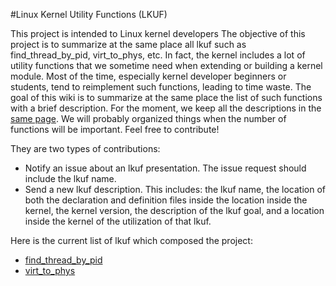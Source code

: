#Linux Kernel Utility Functions (LKUF)

This project is intended to Linux kernel developers The objective of this project is to summarize at the same place all lkuf such as find_thread_by_pid, virt_to_phys, etc.
In fact, the kernel includes a lot of utility functions that we sometime need when extending or building a kernel module.
Most of the time, especially kernel developer beginners or students, tend to reimplement such functions, leading to time waste.
The goal of this wiki is to summarize at the same place the list of such functions with a brief description.
For the moment, we keep all the descriptions in the [same page](lkuf).
We will probably organized things when the number of functions will be important.
Feel free to contribute!

They are two types of contributions:
* Notify an issue about an lkuf presentation. The issue request should include the lkuf name.
* Send a new lkuf description. This includes: the lkuf name, the location of both the declaration and definition files inside 
the location inside the kernel, the kernel version, the description of the lkuf goal, and a location inside the kernel of 
the utilization of that lkuf.

Here is the current list of lkuf which composed the project:
* [find_thread_by_pid](lkuf#find_thread_by_pid)
* [virt_to_phys](lkuf#virt_to_phys)
